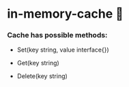 # in-memory-cache :memo:

### Сache has possible methods:

* Set(key string, value interface{})

* Get(key string)

* Delete(key string)
